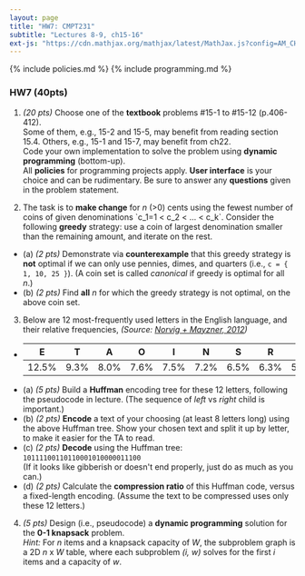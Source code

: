 ```yaml
---
layout: page
title: "HW7: CMPT231"
subtitle: "Lectures 8-9, ch15-16"
ext-js: "https://cdn.mathjax.org/mathjax/latest/MathJax.js?config=AM_CHTML"
---
```


{% include policies.md %}
{% include programming.md %}

### HW7 (40pts)
1. *(20 pts)* Choose one of the **textbook** problems #15-1 to #15-12 (p.406-412). <br/>
  Some of them, e.g., 15-2 and 15-5, may benefit from reading section 15.4.
  Others, e.g., 15-1 and 15-7, may benefit from ch22. <br/>
  Code your own implementation to solve the problem
  using **dynamic programming** (bottom-up). <br/>
  All **policies** for programming projects apply.
  **User interface** is your choice and can be rudimentary.
  Be sure to answer any **questions** given in the problem statement.

2. The task is to **make change** for *n* (>0) cents using the fewest number of coins of given denominations \`c\_1=1 < c\_2 < ... < c\_k\`. Consider the following **greedy** strategy: use a coin of largest denomination smaller than the remaining amount, and iterate on the rest.
  + (a) *(2 pts)* Demonstrate via **counterexample** that this greedy strategy is **not** optimal if we can only use pennies, dimes, and quarters (i.e., `c = { 1, 10, 25 }`).
    (A coin set is called *canonical* if greedy is optimal for all *n*.)
  + (b) *(2 pts)* Find **all** *n* for which the greedy strategy is not optimal, on the above coin set.

3. Below are 12 most-frequently used letters in the English language, and their relative frequencies,
  *(Source: [Norvig + Mayzner, 2012](http://norvig.com/mayzner.html))*
  + | **E** | **T** | **A** | **O** | **I** | **N** | **S** | **R** | **H** | **L** | **D** | **C** |
    |-------|-------|-------|-------|-------|-------|-------|-------|-------|-------|-------|-------|
    | 12.5% |  9.3% |  8.0% |  7.6% |  7.5% |  7.2% |  6.5% |  6.3% |  5.1% |  4.1% |  3.8% |  3.3% |
  + (a) *(5 pts)* Build a **Huffman** encoding tree for these 12 letters, following the pseudocode
    in lecture.  (The sequence of *left* vs *right* child is important.)
  + (b) *(2 pts)* **Encode** a text of your choosing (at least 8 letters long) using the above Huffman tree.
    Show your chosen text and split it up by letter, to make it easier for the TA to read.
  + (c) *(2 pts)* **Decode** using the Huffman tree: `10111100110110001010000011100` <br/>
    (If it looks like gibberish or doesn't end properly, just do as much as you can.)
  + (d) *(2 pts)* Calculate the **compression ratio** of this Huffman code, versus a fixed-length encoding.
    (Assume the text to be compressed uses only these 12 letters.)

4. *(5 pts)* Design (i.e., pseudocode) a **dynamic programming** solution
  for the **0-1 knapsack** problem. <br/>
  *Hint:* For *n* items and a knapsack capacity of *W*,
  the subproblem graph is a 2D *n* x *W* table,
  where each subproblem *(i, w)* solves 
  for the first *i* items and a capacity of *w*.
